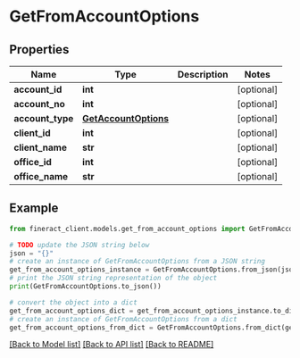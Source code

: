 # GetFromAccountOptions


## Properties

Name | Type | Description | Notes
------------ | ------------- | ------------- | -------------
**account_id** | **int** |  | [optional] 
**account_no** | **int** |  | [optional] 
**account_type** | [**GetAccountOptions**](GetAccountOptions.md) |  | [optional] 
**client_id** | **int** |  | [optional] 
**client_name** | **str** |  | [optional] 
**office_id** | **int** |  | [optional] 
**office_name** | **str** |  | [optional] 

## Example

```python
from fineract_client.models.get_from_account_options import GetFromAccountOptions

# TODO update the JSON string below
json = "{}"
# create an instance of GetFromAccountOptions from a JSON string
get_from_account_options_instance = GetFromAccountOptions.from_json(json)
# print the JSON string representation of the object
print(GetFromAccountOptions.to_json())

# convert the object into a dict
get_from_account_options_dict = get_from_account_options_instance.to_dict()
# create an instance of GetFromAccountOptions from a dict
get_from_account_options_from_dict = GetFromAccountOptions.from_dict(get_from_account_options_dict)
```
[[Back to Model list]](../README.md#documentation-for-models) [[Back to API list]](../README.md#documentation-for-api-endpoints) [[Back to README]](../README.md)


